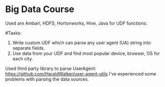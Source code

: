 # Big Data Course

Used are Ambari, HDFS, Hortonworks, Hive, Java for UDF functions.

#Tasks:
1. Write custom UDF which can parse any user agent (UA) string into separate fields.
2. Use data from your UDF and find most popular device, browser, OS for each city.

Used third party library to parse UserAgent: 
https://github.com/HaraldWalker/user-agent-utils
I've experienced some problems with parsing the data sources.
